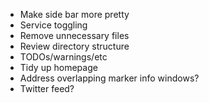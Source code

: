 - Make side bar more pretty
- Service toggling
- Remove unnecessary files
- Review directory structure
- TODOs/warnings/etc
- Tidy up homepage
- Address overlapping marker info windows?
- Twitter feed?